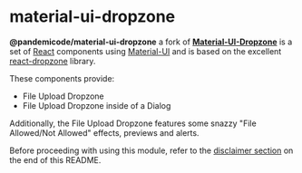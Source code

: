 # material-ui-dropzone

**@pandemicode/material-ui-dropzone** a fork of **[Material-UI-Dropzone](https://github.com/Yuvaleros/material-ui-dropzone)** is a set of [React](https://github.com/facebook/react) components using [Material-UI](https://github.com/mui-org/material-ui) and is based on the excellent [react-dropzone](https://github.com/react-dropzone/react-dropzone) library.

These components provide: 

- File Upload Dropzone
- File Upload Dropzone inside of a Dialog

Additionally, the File Upload Dropzone features some snazzy "File Allowed/Not Allowed" effects, previews and alerts.

Before proceeding with using this module, refer to the <a href="#section-disclaimer">disclaimer section</a> on the end of this README.